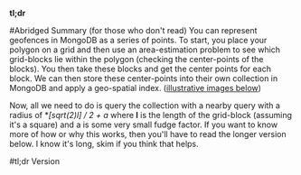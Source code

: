 **tl;dr**

#Abridged Summary (for those who don't read)
You can represent geofences in MongoDB as a series of points. To start, you
place your polygon on a grid and then use an area-estimation problem to see
which grid-blocks lie within the polygon (checking the center-points of the
blocks). You then take these blocks and get the center points for each block. 
We can then store these center-points into their own collection in MongoDB 
and apply a geo-spatial index. ([illustrative images below][1])

Now, all we need to do is query the collection with a nearby query with a
radius of **[sqrt(2)*l] / 2 + a** where **l** is the length of the grid-block
(assuming it's a square) and a is some very small fudge factor. If you want
to know more of how or why this works, then you'll have to read the longer
version below. I know it's long, skim if you think that helps.


#tl;dr Version




  [1]: #grid_images
